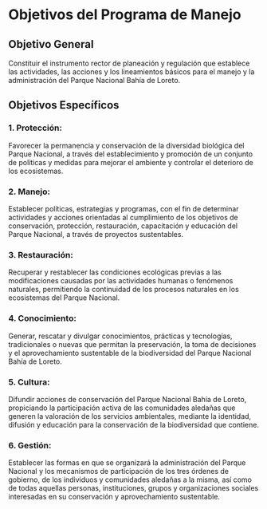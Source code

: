 # Objetivos del Programa de Manejo

## Objetivo General

Constituir el instrumento rector de planeación y regulación que establece las actividades, las acciones y los lineamientos básicos para el manejo y la administración del Parque Nacional Bahía de Loreto.

## Objetivos Específicos

### **1. Protección**: 

Favorecer la permanencia y conservación de la diversidad biológica del Parque Nacional, a través del establecimiento y promoción de un conjunto de políticas y medidas para mejorar el ambiente y controlar el deterioro de los ecosistemas.

### **2. Manejo**: 

Establecer políticas, estrategias y programas, con el fin de determinar actividades y acciones orientadas al cumplimiento de los objetivos de conservación, protección, restauración, capacitación y educación del Parque Nacional, a través de proyectos sustentables.

### **3. Restauración**: 

Recuperar y restablecer las condiciones ecológicas previas a las modificaciones causadas por las actividades humanas o fenómenos naturales, permitiendo la continuidad de los procesos naturales en los ecosistemas del Parque Nacional.

### **4. Conocimiento**: 

Generar, rescatar y divulgar conocimientos, prácticas y tecnologías, tradicionales o nuevas que permitan la preservación, la toma de decisiones y el aprovechamiento sustentable de la biodiversidad del Parque Nacional Bahía de Loreto.

### **5. Cultura**: 

Difundir acciones de conservación del Parque Nacional Bahía de Loreto, propiciando la participación activa de las comunidades aledañas que generen la valoración de los servicios ambientales, mediante la identidad, difusión y educación para la conservación de la biodiversidad que contiene.

### **6. Gestión**:

Establecer las formas en que se organizará la administración del Parque Nacional y los mecanismos de participación de los tres órdenes de gobierno, de los individuos y comunidades aledañas a la misma, así como de todas aquellas personas, instituciones, grupos y organizaciones sociales interesadas en su conservación y aprovechamiento sustentable.

